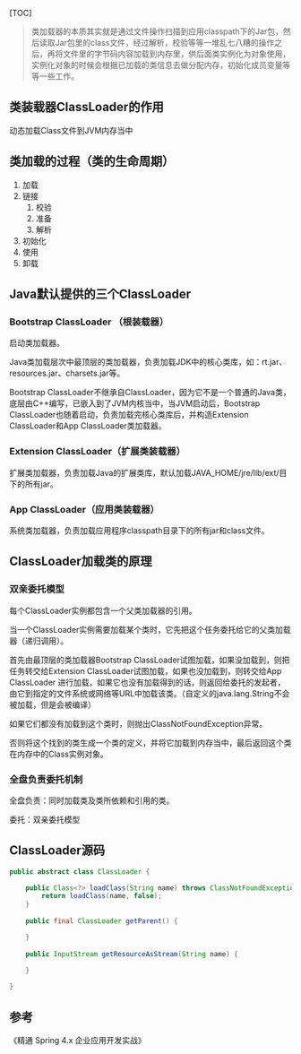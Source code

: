 [TOC]

> 类加载器的本质其实就是通过文件操作扫描到应用classpath下的Jar包，然后读取Jar包里的class文件，经过解析，校验等等一堆乱七八糟的操作之后，再将文件里的字节码内容加载到内存里，供后面类实例化为对象使用，实例化对象的时候会根据已加载的类信息去做分配内存，初始化成员变量等等一些工作。



## 类装载器ClassLoader的作用

动态加载Class文件到JVM内存当中



## 类加载的过程（类的生命周期）

1. 加载
2. 链接
   1. 校验
   2. 准备
   3. 解析
3. 初始化
4. 使用
5. 卸载



## Java默认提供的三个ClassLoader

### Bootstrap ClassLoader （根装载器）

启动类加载器。

Java类加载层次中最顶层的类加载器，负责加载JDK中的核心类库，如：rt.jar、resources.jar、charsets.jar等。

Bootstrap ClassLoader不继承自ClassLoader，因为它不是一个普通的Java类，底层由C++编写，已嵌入到了JVM内核当中，当JVM启动后，Bootstrap ClassLoader也随着启动，负责加载完核心类库后，并构造Extension ClassLoader和App ClassLoader类加载器。



### Extension ClassLoader（扩展类装载器）

扩展类加载器，负责加载Java的扩展类库，默认加载JAVA_HOME/jre/lib/ext/目下的所有jar。



### App ClassLoader（应用类装载器）

系统类加载器，负责加载应用程序classpath目录下的所有jar和class文件。



## ClassLoader加载类的原理

### 双亲委托模型

每个ClassLoader实例都包含一个父类加载器的引用。

当一个ClassLoader实例需要加载某个类时，它先把这个任务委托给它的父类加载器（递归调用）。

首先由最顶层的类加载器Bootstrap ClassLoader试图加载，如果没加载到，则把任务转交给Extension ClassLoader试图加载，如果也没加载到，则转交给App ClassLoader 进行加载，如果它也没有加载得到的话，则返回给委托的发起者，由它到指定的文件系统或网络等URL中加载该类。（自定义的java.lang.String不会被加载，但是会被编译）

如果它们都没有加载到这个类时，则抛出ClassNotFoundException异常。

否则将这个找到的类生成一个类的定义，并将它加载到内存当中，最后返回这个类在内存中的Class实例对象。

### 全盘负责委托机制

全盘负责：同时加载类及类所依赖和引用的类。

委托：双亲委托模型





## ClassLoader源码

```java
public abstract class ClassLoader {

    public Class<?> loadClass(String name) throws ClassNotFoundException {
        return loadClass(name, false);
    }  
 
    public final ClassLoader getParent() {

    }
  
    public InputStream getResourceAsStream(String name) {

    }
  
}
```



## 参考

《精通 Spring 4.x 企业应用开发实战》